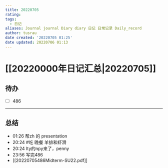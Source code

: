 ```yaml
---
title: 20220705
rating:
tags:
  - 日记
aliases: Journal journal Diary diary 日记 日常记录 Daily_record
author: tusrau
date created: '20220705 01:25'
date updated: 20220706 01:13
---
```


# [[20220000年日记汇总|20220705]]

## 待办

- [ ] 486

---

## 总结

- 01:26 帮zh 的 presentation
- 20:24 #吃 晚餐 羊排和虾滑
- 20:24 lty的npy来了，penny
- 23:56 写完486
- [[20220705486Midterm-SU22.pdf]]
